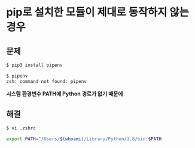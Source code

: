 # pip로 설치한 모듈이 제대로 동작하지 않는 경우

## 문제
```bash
$ pip3 install pipenv

$ pipenv
zsh: command not found: pipenv
```

**시스템 환경변수 PATH에 Python 경로가 없기 때문에**


## 해결
```bash
$ vi .zshrc

export PATH="/Users/$(whoami)/Library/Python/3.8/bin:$PATH
```
